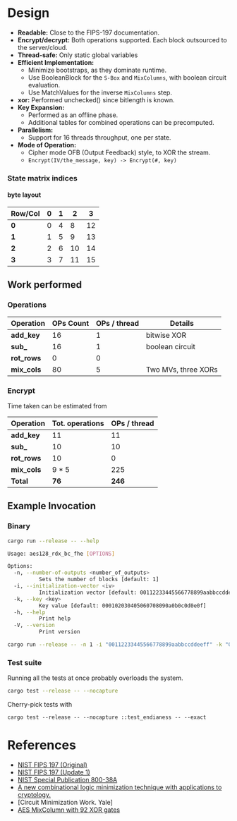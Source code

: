 # Design

- **Readable:** Close to the FIPS-197 documentation.
- **Encrypt/decrypt:** Both operations supported. Each block outsourced to the server/cloud.
- **Thread-safe:** Only static global variables
- **Efficient Implementation:**
  - Minimize bootstraps, as they dominate runtime.
  - Use BooleanBlock for the `S-Box` and `MixColumns`, with boolean circuit evaluation. 
  - Use MatchValues for the inverse `MixColumns` step.
- **xor:** Performed unchecked() since bitlength is known.
- **Key Expansion:** 
  - Performed as an offline phase.
  - Additional tables for combined operations can be precomputed.
- **Parallelism:**
  - Support for 16 threads throughput, one per state.
- **Mode of Operation:**
   - Cipher mode OFB (Output Feedback) style, to XOR the stream.
   - `Encrypt(IV/the_message, key) -> Encrypt(#, key)`

### State matrix indices
#### byte layout

| Row/Col | 0  | 1  | 2  | 3  |
|---------|----|----|----|----|
| **0**   | 0  | 4  | 8  | 12 |
| **1**   | 1  | 5  | 9  | 13 |
| **2**   | 2  | 6  | 10 | 14 |
| **3**   | 3  | 7  | 11 | 15 |

## Work performed
### Operations

| Operation    | OPs Count | OPs / thread | Details              |
|--------------|-----------|--------------|----------------------|
| **add_key**  | 16        | 1            | bitwise XOR          |
| **sub_**     | 16        | 1            | boolean circuit      |
| **rot_rows** | 0         | 0            |                      |
| **mix_cols** | 80        | 5            | Two MVs, three XORs  |

### Encrypt
Time taken can be estimated from

| Operation    | Tot. operations | OPs / thread | 
|--------------|-----------------|--------------|
| **add_key**  | 11              | 11           |
| **sub_**     | 10              | 10           |
| **rot_rows** | 10              | 0            |
| **mix_cols** | 9 * 5           | 225          |
| **Total**    | **76**          | **246**       |      


## Example Invocation
### Binary
```bash
cargo run --release -- --help

Usage: aes128_rdx_bc_fhe [OPTIONS]

Options:
  -n, --number-of-outputs <number_of_outputs>
          Sets the number of blocks [default: 1]
  -i, --initialization-vector <iv>
          Initialization vector [default: 00112233445566778899aabbccddeeff]
  -k, --key <key>
          Key value [default: 000102030405060708090a0b0c0d0e0f]
  -h, --help
          Print help
  -V, --version
          Print version
```

```bash
cargo run --release -- -n 1 -i "00112233445566778899aabbccddeeff" -k "0123456789abcdef0123456789abcdef"
```

### Test suite
Running all the tests at once probably overloads the system.
```bash
cargo test --release -- --nocapture
```
Cherry-pick tests with
```
cargo test --release -- --nocapture ::test_endianess -- --exact
```

# References
- [NIST FIPS 197 (Original)](https://nvlpubs.nist.gov/nistpubs/fips/nist.fips.197.pdf)
- [NIST FIPS 197 (Update 1)](https://nvlpubs.nist.gov/nistpubs/FIPS/NIST.FIPS.197-upd1.pdf)
- [NIST Special Publication 800-38A](https://nvlpubs.nist.gov/nistpubs/legacy/sp/nistspecialpublication800-38a.pdf)
- [A new combinational logic minimization technique with applications to cryptology.](https://eprint.iacr.org/2009/191.pdf)
- [Circuit Minimization Work. Yale]
- [AES MixColumn with 92 XOR gates](https://eprint.iacr.org/2019/833.pdf)

